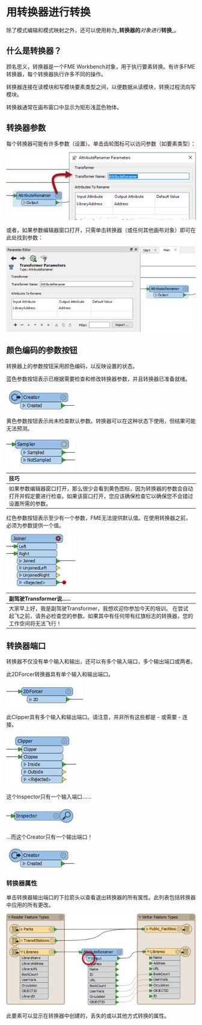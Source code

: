 # 用转换器进行转换

除了模式编辑和模式映射之外，还可以使用称为_**转换器的**_对象进行_**转换**_。

## 什么是转换器？

顾名思义，转换器是一个FME Workbench对象，用于执行要素转换。有许多FME转换器，每个转换器执行许多不同的操作。

转换器连接在读模块和写模块要素类型之间，以便数据从读模块，转换过程流向写模块。

转换器通常在画布窗口中显示为矩形浅蓝色物体。

## 转换器参数

每个转换器可能有许多参数（设置）。单击齿轮图标可以访问参数（如要素类型）：

[![](../../.gitbook/assets/img2.017.transformeroncanvas.png)](https://github.com/safesoftware/FMETraining/blob/Desktop-Basic-2018/DesktopBasic2Transformation/Images/Img2.017.TransformerOnCanvas.png)

或者，如果参数编辑器窗口打开，只需单击转换器（或任何其他画布对象）即可在此处找到参数：

[![](../../.gitbook/assets/img2.018.transformerparameterswindow.png)](https://github.com/safesoftware/FMETraining/blob/Desktop-Basic-2018/DesktopBasic2Transformation/Images/Img2.018.TransformerParametersWindow.png)

## 颜色编码的参数按钮

转换器上的参数按钮采用颜色编码，以反映设置的状态。

蓝色参数按钮表示已根据需要检查和修改转换器参数，并且转换器已准备就绪。

[![](../../.gitbook/assets/img2.019.transformerbluebutton.png)](https://github.com/safesoftware/FMETraining/blob/Desktop-Basic-2018/DesktopBasic2Transformation/Images/Img2.019.TransformerBlueButton.png)

黄色参数按钮表示尚未检查默认参数。转换器可以在这种状态下使用，但结果可能无法预测。

[![](../../.gitbook/assets/img2.020.transformeryellowbutton.png)](https://github.com/safesoftware/FMETraining/blob/Desktop-Basic-2018/DesktopBasic2Transformation/Images/Img2.020.TransformerYellowButton.png)

|  技巧 |
| :--- |
|  如果参数编辑器窗口打开，那么很少会看到黄色图标，因为转换器的参数会自动打开并假定要进行检查。如果该窗口打开，您应该确保检查它以确保您不会错过设置所需的参数。 |

红色参数按钮表示至少有一个参数，FME无法提供默认值。在使用转换器之前，必须为参数提供一个值。

[![](../../.gitbook/assets/img2.021.transformerredbutton.png)](https://github.com/safesoftware/FMETraining/blob/Desktop-Basic-2018/DesktopBasic2Transformation/Images/Img2.021.TransformerRedButton.png)

|  副驾驶Transformer说...... |
| :--- |
|  大家早上好，我是副驾驶Transformer，我想欢迎你参加今天的培训。  在尝试起飞之前，请务必检查您的参数。如果其中有任何带有红旗标志的转换器，您的工作空间将无法飞行！ |

## 转换器端口

转换器不仅没有单个输入和输出，还可以有多个输入端口，多个输出端口或两者。

此2DForcer转换器具有单个输入和输出端口。

[![](../../.gitbook/assets/img2.022.transformersingleinputoutput.png)](https://github.com/safesoftware/FMETraining/blob/Desktop-Basic-2018/DesktopBasic2Transformation/Images/Img2.022.TransformerSingleInputOutput.png)

此Clipper具有多个输入和输出端口。请注意，并非所有这些都是 - 或需要 - 连接。

[![](../../.gitbook/assets/img2.023.transformermultiinputoutput.png)](https://github.com/safesoftware/FMETraining/blob/Desktop-Basic-2018/DesktopBasic2Transformation/Images/Img2.023.TransformerMultiInputOutput.png)

这个Inspector只有一个输入端口......

[![](../../.gitbook/assets/img2.024.transformeroneinput.png)](https://github.com/safesoftware/FMETraining/blob/Desktop-Basic-2018/DesktopBasic2Transformation/Images/Img2.024.TransformerOneInput.png)

...而这个Creator只有一个输出端口！

[![](../../.gitbook/assets/img2.019.transformerbluebutton%20%281%29.png)](https://github.com/safesoftware/FMETraining/blob/Desktop-Basic-2018/DesktopBasic2Transformation/Images/Img2.019.TransformerBlueButton.png)

### 转换器属性

单击转换器输出端口的下拉箭头以查看退出转换器的所有属性。此列表包括转换器中应用的所有更改。

[![](../../.gitbook/assets/img2.025.attributesontransformerport.png)](https://github.com/safesoftware/FMETraining/blob/Desktop-Basic-2018/DesktopBasic2Transformation/Images/Img2.025.AttributesOnTransformerPort.png)

此要素可以显示在转换器中创建的，丢失的或以其他方式转换的属性。

